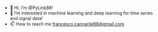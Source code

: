 - 👋 Hi, I’m @PyLink88!
- 👀 I’m interested in machine learning and deep learning for time series and signal data!
- 📫 How to reach me francesco.cannarile88@gmail.com

<!---
PyLink88/PyLink88 is a ✨ special ✨ repository because its `README.md` (this file) appears on your GitHub profile.
You can click the Preview link to take a look at your changes.
--->
